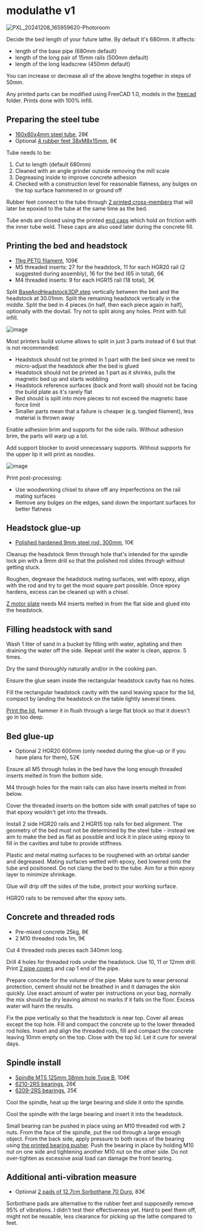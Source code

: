 # modulathe v1

![PXL_20241208_165959620-Photoroom](https://github.com/user-attachments/assets/90273628-7344-4fc4-a882-eb2a0de424a4)

Decide the bed length of your future lathe. By default it's 680mm. It affects:

- length of the base pipe (680mm default)
- length of the long pair of 15mm rails (500mm default)
- length of the long leadscrew (450mm default)

You can increase or decrease all of the above lengths together in steps of 50mm.

Any printed parts can be modified using FreeCAD 1.0, models in the [freecad](freecad) folder. Prints done with 100% infill.

## Preparing the steel tube

- [160x80x4mm steel tube](https://www.ebay.de/itm/132751662693?var=432062251186), 28€
- Optional [4 rubber feet 38xM8x15mm](https://www.aliexpress.com/item/1005006179757754.html), 8€

Tube needs to be:

1. Cut to length (default 680mm)
2. Cleaned with an angle grinder outside removing the mill scale
3. Degreasing inside to improve concrete adhesion
4. Checked with a construction level for reasonable flatness, any bulges on the top surface hammered in or ground off

Rubber feet connect to the tube through [2 printed cross-members](step/Pipe160CrossFoot38M8.step) that will later be epoxied to the tube at the same time as the bed.

Tube ends are closed using the printed [end caps](step/Pipe160x80Cap1.step) which hold on friction with the inner tube weld. These caps are also used later during the concrete fill.

## Printing the bed and headstock

- [11kg PETG filament](https://www.ebay.de/itm/354057573174?var=624933263557), 109€
- M5 threaded inserts: 27 for the headstock, 11 for each HGR20 rail (2 suggested during assembly), 16 for the bed (65 in total), 6€
- M4 threaded inserts: 9 for each HGR15 rail (18 total), 3€

Split [BaseAndHeadstock3DP.step](step/BaseAndHeadstock3DP.step) vertically between the bed and the headstock at 30.01mm. Split the remaining headstock vertically in the middle. Split the bed in 4 pieces (in half, then each piece again in half), optionally with the dovtail. Try not to split along any holes. Print with full infill.

![image](https://github.com/user-attachments/assets/daf5abc6-bad9-4634-9725-8a556d599bf4)

Most printers build volume allows to split in just 3 parts instead of 6 but that is not recommended:

- Headstock should not be printed in 1 part with the bed since we need to micro-adjust the headstock after the bed is glued
- Headstock should not be printed as 1 part as it shrinks, pulls the magnetic bed up and starts wobbling
- Headstock reference surfaces (back and front wall) should not be facing the build plate as it's rarely flat
- Bed should is split into more pieces to not exceed the magnetic base force limit
- Smaller parts mean that a failure is cheaper (e.g. tangled filament), less material is thrown away

Enable adhesion brim and supports for the side rails. Without adhesion brim, the parts will warp up a lot.

Add support blocker to avoid unnecessary supports. Without supports for the upper lip it will print as noodles.

![image](https://github.com/user-attachments/assets/3a48ef8b-05d3-4a32-9e71-af972e6fed56)

Print post-processing:

- Use woodworking chisel to shave off any imperfections on the rail mating surfaces
- Remove any bulges on the edges, sand down the important surfaces for better flatness

## Headstock glue-up

- [Polished hardened 9mm steel rod, 300mm](https://www.ebay.de/itm/333791840783?var=542864083101), 10€

Cleanup the headstock 9mm through hole that's intended for the spindle lock pin with a 9mm drill so that the polished rod slides through without getting stuck.

Roughen, degrease the headstock mating surfaces, wet with epoxy, align with the rod and try to get the most square part possible. Once epoxy hardens, excess can be cleaned up with a chisel.

[Z motor plate](step/BaseAndHeadstock3DP-MotorPlate.step) needs M4 inserts melted in from the flat side and glued into the headstock.

## Filling headstock with sand

Wash 1 liter of sand in a bucket by filling with water, agitating and then draining the water off the side. Repeat until the water is clean, approx. 5 times.

Dry the sand thoroughly naturally and/or in the cooking pan.

Ensure the glue seam inside the rectangular headstock cavity has no holes.

Fill the rectangular headstock cavity with the sand leaving space for the lid, compact by landing the headstock on the table lightly several times.

[Print the lid](step/BaseAndHeadstock3DP-SandHoleCover.step), hammer it in flush through a large flat block so that it doesn't go in too deep.

## Bed glue-up

- Optional 2 HGR20 600mm (only needed during the glue-up or if you have plans for them), 52€

Ensure all M5 through holes in the bed have the long enough threaded inserts melted in from the bottom side.

M4 through holes for the main rails can also have inserts melted in from below.

Cover the threaded inserts on the bottom side with small patches of tape so that epoxy wouldn't get into the threads.

Install 2 side HGR20 rails and 2 HGR15 top rails for bed alignment. The geometry of the bed must not be determined by the steel tube - instead we aim to make the bed as flat as possible and lock it in place using epoxy to fill in the cavities and tube to provide stiffness.

Plastic and metal mating surfaces to be roughened with an orbital sander and degreased. Mating surfaces wetted with epoxy, bed lowered onto the tube and positioned. Do not clamp the bed to the tube. Aim for a thin epoxy layer to minimize shrinkage.

Glue will drip off the sides of the tube, protect your working surface.

HGR20 rails to be removed after the epoxy sets.

## Concrete and threaded rods

- Pre-mixed concrete 25kg, 8€
- 2 M10 threaded rods 1m, 9€

Cut 4 threaded rods pieces each 340mm long.

Drill 4 holes for threaded rods under the headstock. Use 10, 11 or 12mm drill. Print [2 pipe covers](step/Pipe160x80Cap1.step) and cap 1 end of the pipe.

Prepare concrete for the volume of the pipe. Make sure to wear personal protection, cement should not be breathed in and it damages the skin quickly. Use exact amount of water per instructions on your bag, normally the mix should be dry leaving almost no marks if it falls on the floor. Excess water will harm the results.

Fix the pipe vertically so that the headstock is near top. Cover all areas except the top hole. Fill and compact the concrete up to the lower threaded rod holes. Insert and align the threaded rods, fill and compact the concrete leaving 10mm empty on the top. Close with the top lid. Let it cure for several days.

## Spindle install

- [Spindle MT5 125mm 38mm hole Type B](https://www.aliexpress.com/item/1005004521050803.html), 108€
- [6210-2RS bearings](https://www.amazon.de/dp/B071YY8Q8C), 26€
- [6209-2RS bearings](https://www.amazon.de/dp/B071YY92JB), 25€

Cool the spindle, heat up the large bearing and slide it onto the spindle.

Cool the spindle with the large bearing and insert it into the headstock.

Small bearing can be pushed in place using an M10 threaded rod with 2 nuts. From the face of the spindle, put the rod through a large enough object. From the back side, apply pressure to both races of the bearing using [the printed bearing pusher](step/BearingPusher45.step). Push the bearing in place by holding M10 nut on one side and tightening another M10 nut on the other side. Do not over-tighten as excessive axial load can damage the front bearing.

## Additional anti-vibration measure

- Optional [2 pads of 12.7cm Sorbothane 70 Duro](https://www.amazon.de/dp/B005JRO1KO?ref=ppx_yo2ov_dt_b_fed_asin_title&th=1), 83€

Sorbothane pads are alternative to the rubber feet and supposedly remove 95% of vibrations. I didn't test their effectiveness yet. Hard to peel them off, might not be reusable, less clearance for picking up the lathe compared to feet.
